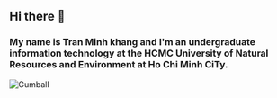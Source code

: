 ## Hi there 👋
### My name is Tran Minh khang and I'm an undergraduate information technology at the HCMC University of Natural Resources and Environment at Ho Chi Minh CiTy.
![Gumball](https://user-images.githubusercontent.com/84763985/140891538-accd3d50-0dcd-48db-88b4-57a397b58f44.gif)
